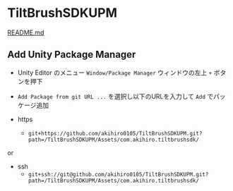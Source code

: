# TiltBrushSDKUPM
[README.md](./TiltBrushSDKUPM/Assets/com.akihiro.tiltbrushsdk/Documentation/README.md)

## Add Unity Package Manager
- Unity Editor のメニュー `Window/Package Manager` ウィンドウの左上 `+` ボタンを押下
- `Add Package from git URL ...` を選択し以下のURLを入力して `Add` でパッケージ追加

- https
    - `git+https://github.com/akihiro0105/TiltBrushSDKUPM.git?path=/TiltBrushSDKUPM/Assets/com.akihiro.tiltbrushsdk/`

or

- ssh
    - `git+ssh://git@github.com/akihiro0105/TiltBrushSDKUPM.git?path=/TiltBrushSDKUPM/Assets/com.akihiro.tiltbrushsdk/`

